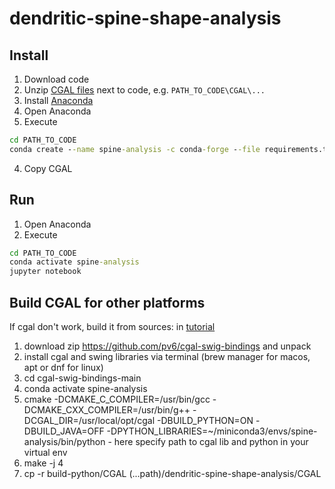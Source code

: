 # dendritic-spine-shape-analysis
## Install
1. Download code
2. Unzip [CGAL files](https://github.com/pv6/cgal-swig-bindings/releases/download/python-build/CGAL.zip) next to code, e.g. `PATH_TO_CODE\CGAL\...`
3. Install [Anaconda](https://www.anaconda.com/)
4. Open Anaconda
5. Execute
```cmd
cd PATH_TO_CODE
conda create --name spine-analysis -c conda-forge --file requirements.txt -y
```
4. Copy CGAL 
## Run
1. Open Anaconda
2. Execute
```cmd
cd PATH_TO_CODE
conda activate spine-analysis
jupyter notebook
```

## Build CGAL for other platforms

If cgal don't work, build it from sources:
in [tutorial](https://gist.github.com/BJTerry/e561b956d963a2fe4c4623fb06f49266) 
1. download zip https://github.com/pv6/cgal-swig-bindings and unpack
2. install cgal and swing libraries via terminal (brew manager for macos, apt or dnf for linux)
3. cd cgal-swig-bindings-main
4. conda activate spine-analysis
5. cmake -DCMAKE_C_COMPILER=/usr/bin/gcc -DCMAKE_CXX_COMPILER=/usr/bin/g++ -DCGAL_DIR=/usr/local/opt/cgal -DBUILD_PYTHON=ON -DBUILD_JAVA=OFF -DPYTHON_LIBRARIES=~/miniconda3/envs/spine-analysis/bin/python - here specify path to cgal lib and python in your virtual env 
6. make -j 4
7. cp -r build-python/CGAL (...path)/dendritic-spine-shape-analysis/CGAL
